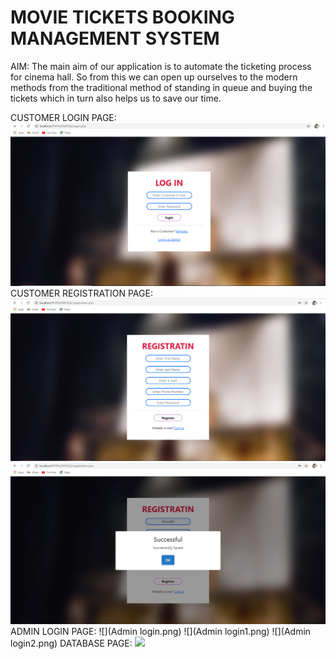 # MOVIE TICKETS BOOKING MANAGEMENT SYSTEM
AIM:
The main aim of our application is to automate the ticketing process for cinema hall.
So from this we can open up ourselves to the modern methods from the traditional method
of standing in queue and buying the tickets which in turn also helps us to save our time.

CUSTOMER LOGIN PAGE:
![](login.png)
CUSTOMER REGISTRATION PAGE:
![](Registration.png)
![](Registration1.png)
ADMIN LOGIN PAGE:
![](Admin login.png)
![](Admin login1.png)
![](Admin login2.png)
DATABASE PAGE:
![](Databse.png)
